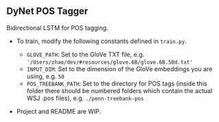 ## DyNet POS Tagger

Bidirectional LSTM for POS tagging. 

- To train, modify the following constants defined in `train.py`.
    - `GLOVE_PATH`: Set to the GloVe TXT file, e.g. `'/Users/zhao/dev/#resources/glove.6B/glove.6B.50d.txt'`
    - `INPUT_DIM`: Set to the dimension of the GloVe embeddings you are using, e.g. `50`
    - `POS_TREEBANK_PATH`: Set to the directory for POS tags (inside this folder there should be numbered folders which contain the actual WSJ .pos files), e.g. `./penn-treebank-pos`

- Project and README are WIP.